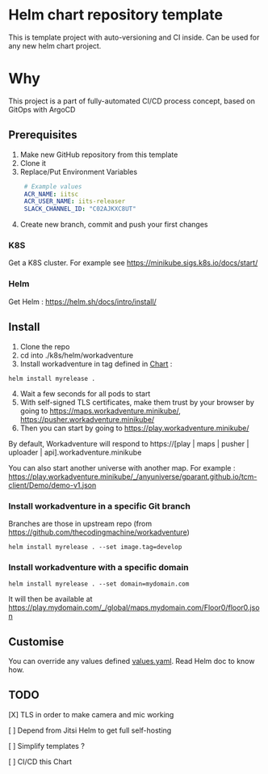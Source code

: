 # Helm chart repository template

This is template project with auto-versioning and CI inside. Can be used for any new helm chart project.

# Why
This project is a part of fully-automated CI/CD process concept, based on GitOps with ArgoCD

## Prerequisites
1. Make new GitHub repository from this template
2. Clone it
3. Replace/Put Environment Variables
   ```yaml
    # Example values
    ACR_NAME: iitsc
    ACR_USER_NAME: iits-releaser
    SLACK_CHANNEL_ID: "C02AJKXC8UT"
   ```
4. Create new branch, commit and push your first changes
### K8S

Get a K8S cluster. For example see https://minikube.sigs.k8s.io/docs/start/

### Helm

Get Helm : https://helm.sh/docs/intro/install/

## Install

1. Clone the repo
2. cd into ./k8s/helm/workadventure
3. Install workadventure in tag defined in [Chart](./Chart.yaml) :
```
helm install myrelease .
```
4. Wait a few seconds for all pods to start
5. With self-signed TLS certificates, make them trust by your browser by going to https://maps.workadventure.minikube/, https://pusher.workadventure.minikube/
6. Then you can start by going to https://play.workadventure.minikube/


By default, Workadventure will respond to https://[play | maps | pusher | uploader | api].workadventure.minikube

You can also start another universe with another map. For example : https://play.workadventure.minikube/_/anyuniverse/gparant.github.io/tcm-client/Demo/demo-v1.json

### Install workadventure in a specific Git branch

Branches are those in upstream repo (from https://github.com/thecodingmachine/workadventure)

```
helm install myrelease . --set image.tag=develop
```

### Install workadventure with a specific domain
```
helm install myrelease . --set domain=mydomain.com
```

It will then be available at https://play.mydomain.com/_/global/maps.mydomain.com/Floor0/floor0.json


## Customise

You can override any values defined [values.yaml](./values.yaml). Read Helm doc to know how.

## TODO

[X] TLS in order to make camera and mic working

[ ] Depend from Jitsi Helm to get full self-hosting

[ ] Simplify templates ?

[ ] CI/CD this Chart
